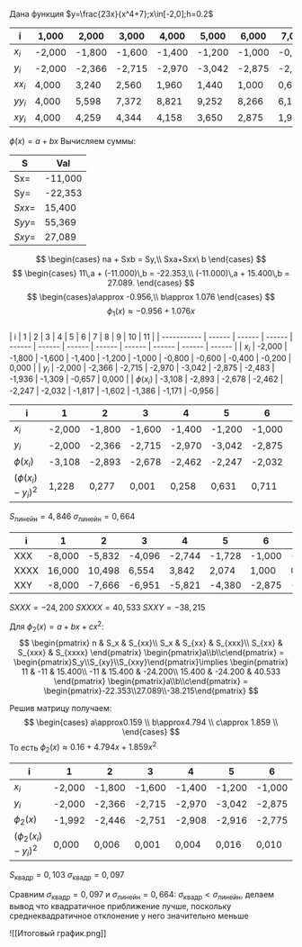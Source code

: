 Дана функция $y=\frac{23x}{x^4+7};x\in[-2,0];h=0.2$

| i      | 1,000  | 2,000  | 3,000  | 4,000  | 5,000  | 6,000  | 7,000  | 8,000  | 9,000  | 10,000 | 11,000 |
| ------ | ------ | ------ | ------ | ------ | ------ | ------ | ------ | ------ | ------ | ------ | ------ |
| $x_i$  | -2,000 | -1,800 | -1,600 | -1,400 | -1,200 | -1,000 | -0,800 | -0,600 | -0,400 | -0,200 | 0,000  |
| $y_i$  | -2,000 | -2,366 | -2,715 | -2,970 | -3,042 | -2,875 | -2,483 | -1,936 | -1,309 | -0,657 | 0,000  |
| $xx_i$ | 4,000  | 3,240  | 2,560  | 1,960  | 1,440  | 1,000  | 0,640  | 0,360  | 0,160  | 0,040  | 0,000  |
| $yy_i$ | 4,000  | 5,598  | 7,372  | 8,821  | 9,252  | 8,266  | 6,167  | 3,747  | 1,715  | 0,432  | 0,000  |
| $xy_i$ | 4,000  | 4,259  | 4,344  | 4,158  | 3,650  | 2,875  | 1,987  | 1,161  | 0,524  | 0,131  | 0,000  |

$\phi(x)=a+bx$
Вычисляем суммы: 

|S|Val|
|---|---|
|Sx=|-11,000|
|Sy=|-22,353|
|$Sxx$=|15,400|
|$Syy=$|55,369|
|$Sxy$=|27,089|

$$
\begin{cases} na + Sxb = Sy,\\ Sxa+Sxx\ b \end{cases}
$$
$$
\begin{cases} 11\,a + (-11.000)\,b = -22.353,\\ (-11.000)\,a + 15.400\,b = 27.089. \end{cases}
$$
$$
\begin{cases}a\approx
-0.956,\\
b\approx 1.076
\end{cases}
$$
$$
\phi_{1}(x)\approx-0.956+1.076x
$$   
| i           | 1      | 2      | 3      | 4      | 5      | 6      | 7      | 8      | 9      | 10     | 11     |
| ----------- | ------ | ------ | ------ | ------ | ------ | ------ | ------ | ------ | ------ | ------ | ------ |
| $x_i$       | -2,000 | -1,800 | -1,600 | -1,400 | -1,200 | -1,000 | -0,800 | -0,600 | -0,400 | -0,200 | 0,000  |
| $y_i$       | -2,000 | -2,366 | -2,715 | -2,970 | -3,042 | -2,875 | -2,483 | -1,936 | -1,309 | -0,657 | 0,000  |
| $\phi(x_i)$ | -3,108 | -2,893 | -2,678 | -2,462 | -2,247 | -2,032 | -1,817 | -1,602 | -1,386 | -1,171 | -0,956 |
 
| i                     | 1      | 2      | 3      | 4      | 5      | 6      | 7      | 8      | 9      | 10     | 11     |
| --------------------- | ------ | ------ | ------ | ------ | ------ | ------ | ------ | ------ | ------ | ------ | ------ |
| $x_i$                 | -2,000 | -1,800 | -1,600 | -1,400 | -1,200 | -1,000 | -0,800 | -0,600 | -0,400 | -0,200 | 0,000  |
| $y_i$                 | -2,000 | -2,366 | -2,715 | -2,970 | -3,042 | -2,875 | -2,483 | -1,936 | -1,309 | -0,657 | 0,000  |
| $\phi(x_i)$           | -3,108 | -2,893 | -2,678 | -2,462 | -2,247 | -2,032 | -1,817 | -1,602 | -1,386 | -1,171 | -0,956 |
| $(\phi(x_i)-y_i)^{2}$ | 1,228  | 0,277  | 0,001  | 0,258  | 0,631  | 0,711  | 0,444  | 0,112  | 0,006  | 0,264  | 0,914  |

$S_{\text{линейн}}=4,846$
$\sigma_{\text{линейн}}=0,664$

|i|1|2|3|4|5|6|7|8|9|10|11|
|---|---|---|---|---|---|---|---|---|---|---|---|
|XXX|-8,000|-5,832|-4,096|-2,744|-1,728|-1,000|-0,512|-0,216|-0,064|-0,008|0,000|
|XXXX|16,000|10,498|6,554|3,842|2,074|1,000|0,410|0,130|0,026|0,002|0,000|
|XXY|-8,000|-7,666|-6,951|-5,821|-4,380|-2,875|-1,589|-0,697|-0,210|-0,026|0,000|

$SXXX=	-24,200$
$SXXXX=	40,533$
$SXXY=	-38,215$

Для $\phi_{2}(x)=a+bx+cx^2$:
$$
\begin{pmatrix} n & S_x & S_{xx}\\ S_x & S_{xx} & S_{xxx}\\ S_{xx} & S_{xxx} & S_{xxxx} \end{pmatrix} \begin{pmatrix}a\\b\\c\end{pmatrix} = \begin{pmatrix}S_y\\S_{xy}\\S_{xxy}\end{pmatrix}\implies \begin{pmatrix} 11 & -11 & 15.400\\ -11 & 15.400 & -24.200\\ 15.400 & -24.200 & 40.533 \end{pmatrix} \begin{pmatrix}a\\b\\c\end{pmatrix} = \begin{pmatrix}-22.353\\27.089\\-38.215\end{pmatrix}
$$

Решив матрицу получаем:
$$
\begin{cases}
a\approx0.159 \\
b\approx4.794 \\
c\approx 1.859 \\
\end{cases}
$$
То есть $\phi_{2}(x)\approx 0.16+4.794x+1.859x^2$

| i                             | 1      | 2      | 3      | 4      | 5      | 6      | 7      | 8      | 9      | 10     | 11    |
| ----------------------------- | ------ | ------ | ------ | ------ | ------ | ------ | ------ | ------ | ------ | ------ | ----- |
| $x_i$                         | -2,000 | -1,800 | -1,600 | -1,400 | -1,200 | -1,000 | -0,800 | -0,600 | -0,400 | -0,200 | 0,000 |
| $y_i$                         | -2,000 | -2,366 | -2,715 | -2,970 | -3,042 | -2,875 | -2,483 | -1,936 | -1,309 | -0,657 | 0,000 |
| $\phi_{2}(x)$                 | -1,992 | -2,446 | -2,751 | -2,908 | -2,916 | -2,775 | -2,485 | -2,047 | -1,460 | -0,724 | 0,160 |
| $(\phi_{2}(x_{i})-y_{i})^{2}$ | 0,000  | 0,006  | 0,001  | 0,004  | 0,016  | 0,010  | 0,000  | 0,012  | 0,023  | 0,005  | 0,026 |

$S_{\text{квадр}}=	0,103$
$\sigma_{\text{квадр}}=	0,097$

Сравним $\sigma_{\text{квадр}}=	0,097$ и $\sigma_{\text{линейн}}=0,664$: $\sigma_{\text{квадр}}<\sigma_{\text{линейн}}$, делаем вывод что квадратичное приближение лучше, поскольку среднеквадратичное отклонение у него значительно меньше

![[Итоговый график.png]]
